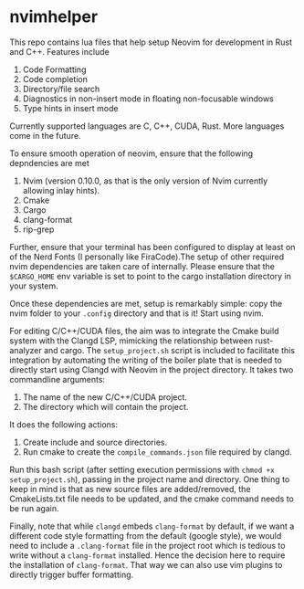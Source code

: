 # nvimhelper
This repo contains lua files that help setup Neovim for development in Rust and C++. Features include 

1. Code Formatting 
2. Code completion 
3. Directory/file search
4. Diagnostics in non-insert mode in floating non-focusable windows
5. Type hints in insert mode

Currently supported languages are C, C++, CUDA, Rust. More languages come in the future.

To ensure smooth operation of neovim, ensure that the following depndencies are met 
1. Nvim (version 0.10.0, as that is the only version of Nvim currently allowing inlay hints).
2. Cmake
3. Cargo
4. clang-format
5. rip-grep

Further, ensure that your terminal has been configured to display at least on of the Nerd Fonts (I personally like FiraCode).The setup of other required nvim dependencies are taken care of internally. Please ensure that the ``$CARGO_HOME`` env variable is set to point to the cargo installation directory in your system.

Once these dependencies are met, setup is remarkably simple: copy the nvim folder to your ``.config`` directory and that is it! Start using nvim.

For editing C/C++/CUDA files, the aim was to integrate the Cmake build system with the Clangd LSP, mimicking the relationship between rust-analyzer and cargo. The ``setup_project.sh`` script is included to facilitate this integration by automating the writing of the boiler plate that is needed to directly start using Clangd with Neovim in the project directory. It takes two commandline arguments:

1. The name of the new C/C++/CUDA project.
2. The directory which will contain the project.

It does the following actions:

1. Create include and source directories.
2. Run cmake to create the ``compile_commands.json`` file required by clangd. 

Run this bash script (after setting execution permissions with ``chmod +x setup_project.sh``), passing in the project name and directory. One thing to keep in mind is that as new source files are added/removed, the CmakeLists.txt file needs to be updated, and the cmake command needs to be run again.

Finally, note that while ``clangd`` embeds ``clang-format`` by default, if we want a different code style formatting from the default (google style), we would need to include a ``.clang-format`` file in the project root which is tedious to write without a ``clang-format`` installed. Hence the decision here to require the installation of ``clang-format``. That way we can also use vim plugins to directly trigger buffer formatting.
